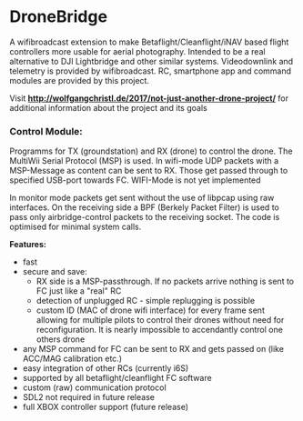 # DroneBridge
A wifibroadcast extension to make Betaflight/Cleanflight/iNAV based flight controllers more usable for aerial photography. Intended to be a real alternative to DJI Lightbridge and other similar systems. Videodownlink and telemetry is provided by wifibroadcast. RC, smartphone app and command modules are provided by this project.

Visit <b>http://wolfgangchristl.de/2017/not-just-another-drone-project/</b> for additional information about the project and its goals


<h3>Control Module:</h3>

Programms for TX (groundstation) and RX (drone) to control the drone. The MultiWii Serial Protocol (MSP) is used. In wifi-mode UDP packets with a MSP-Message as content can be sent to RX. Those get passed through to specified USB-port towards FC. WIFI-Mode is not yet implemented


In monitor mode packets get sent without the use of libpcap using raw interfaces. On the receiving side a BPF (Berkely Packet Filter) is used to pass only airbridge-control packets to the receiving socket. The code is optimised for minimal system calls.

<b>Features:</b>
 - fast
 - secure and save: 
   - RX side is a MSP-passthrough. If no packets arrive nothing is sent to FC just like a "real" RC
   - detection of unplugged RC - simple replugging is possible
   - custom ID (MAC of drone wifi interface) for every frame sent allowing for multiple pilots to control their drones without need   for reconfiguration. It is nearly impossible to accendantly control one others drone 
 - any MSP command for FC can be sent to RX and gets passed on (like ACC/MAG calibration etc.)
 - easy integration of other RCs (currently i6S)
 - supported by all betaflight/cleanflight FC software
 - custom (raw) communication protocol
 - SDL2 not required in future release
 - full XBOX controller support (future release)
